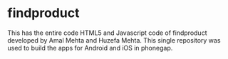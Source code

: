 # findproduct

This has the entire code HTML5 and Javascript code of findproduct developed by Amal Mehta and Huzefa Mehta. This single repository was used to build the apps for Android and iOS in phonegap.
